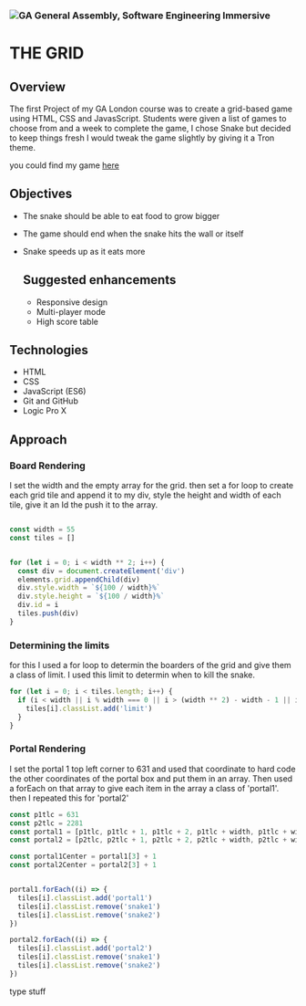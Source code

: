 ### ![GA](https://cloud.githubusercontent.com/assets/40461/8183776/469f976e-1432-11e5-8199-6ac91363302b.png) General Assembly, Software Engineering Immersive


# THE GRID 

## Overview 

The first Project of my GA London course was to create a grid-based game using HTML, CSS and JavasScript. Students were given a list of games to choose from and a week to complete the game, I chose Snake but decided to keep things fresh I would tweak the game slightly by giving it a Tron theme. 

you could find my game [here](https://bradb345.github.io/project-1/)

## Objectives

* The snake should be able to eat food to grow bigger
* The game should end when the snake hits the wall or itself
* Snake speeds up as it eats more

  ## Suggested enhancements

  * Responsive design
  * Multi-player mode
  * High score table


## Technologies

- HTML
- CSS
- JavaScript (ES6)
- Git and GitHub
- Logic Pro X


## Approach

### Board Rendering

I set the width and the empty array for the grid. then set a for loop to create each grid tile and append it to my div, style the height and width of each tile, give it an Id the push it to the array.

```js

const width = 55
const tiles = []


for (let i = 0; i < width ** 2; i++) {
  const div = document.createElement('div')
  elements.grid.appendChild(div)
  div.style.width = `${100 / width}%`
  div.style.height = `${100 / width}%`
  div.id = i
  tiles.push(div)
}

```

### Determining the limits 

for this I used a for loop to determin the boarders of the grid and give them a class of limit. I used this limit to determin when to kill the snake.

```js 
for (let i = 0; i < tiles.length; i++) {
  if (i < width || i % width === 0 || i > (width ** 2) - width - 1 || i % width === width - 1) {
    tiles[i].classList.add('limit')
  }
}
```

### Portal Rendering

I set the portal 1 top left corner to 631 and used that coordinate to hard code the other coordinates of the portal box and put them in an array. Then used a forEach on that array to give each item in the array a class of 'portal1'. then I repeated this for 'portal2'

```js
const p1tlc = 631
const p2tlc = 2281
const portal1 = [p1tlc, p1tlc + 1, p1tlc + 2, p1tlc + width, p1tlc + width + 2, p1tlc + width * 2, p1tlc + width * 2 + 1, p1tlc + width * 2 + 2]
const portal2 = [p2tlc, p2tlc + 1, p2tlc + 2, p2tlc + width, p2tlc + width + 2, p2tlc + width * 2, p2tlc + width * 2 + 1, p2tlc + width * 2 + 2]

const portal1Center = portal1[3] + 1
const portal2Center = portal2[3] + 1


portal1.forEach((i) => {
  tiles[i].classList.add('portal1')
  tiles[i].classList.remove('snake1')
  tiles[i].classList.remove('snake2')
})

portal2.forEach((i) => {
  tiles[i].classList.add('portal2')
  tiles[i].classList.remove('snake1')
  tiles[i].classList.remove('snake2')
})

```
type stuff
